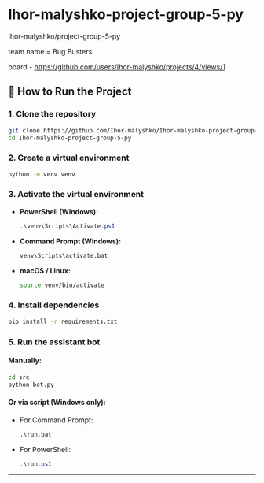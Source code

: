# Ihor-malyshko-project-group-5-py
Ihor-malyshko/project-group-5-py

team name = Bug Busters

board - https://github.com/users/Ihor-malyshko/projects/4/views/1


## 🚀 How to Run the Project

### 1. Clone the repository

```bash
git clone https://github.com/Ihor-malyshko/Ihor-malyshko-project-group-5-py
cd Ihor-malyshko-project-group-5-py
```

### 2. Create a virtual environment

```bash
python -m venv venv
```

### 3. Activate the virtual environment

* **PowerShell (Windows):**

  ```powershell
  .\venv\Scripts\Activate.ps1
  ```

* **Command Prompt (Windows):**

  ```cmd
  venv\Scripts\activate.bat
  ```

* **macOS / Linux:**

  ```bash
  source venv/bin/activate
  ```

### 4. Install dependencies

```bash
pip install -r requirements.txt
```

### 5. Run the assistant bot

#### Manually:

```bash
cd src
python bot.py
```

#### Or via script (Windows only):

* For Command Prompt:

  ```cmd
  .\run.bat
  ```

* For PowerShell:

  ```powershell
  .\run.ps1
  ```

---

